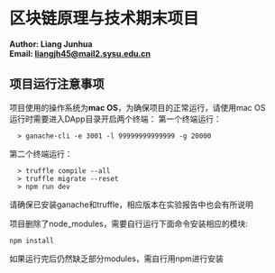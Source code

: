 # 区块链原理与技术期末项目
**Author: Liang Junhua**<br>
**Email: liangjh45@mail2.sysu.edu.cn**

## 项目运行注意事项

项目使用的操作系统为**mac OS**，为确保项目的正常运行，请使用mac OS<br>
运行时需要进入DApp目录开启两个终端：
第一个终端运行：
```
  > ganache-cli -e 3001 -l 99999999999999 -g 20000
```
第二个终端运行：
```
  > truffle compile --all
  > truffle migrate --reset
  > npm run dev
```
请确保已安装ganache和truffle，相应版本在实验报告中也会有所说明

项目删除了node_modules，需要自行运行下面命令安装相应的模块:

```
npm install
```

如果运行完后仍然缺乏部分modules，需自行用npm进行安装

